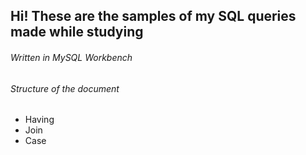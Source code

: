 ## Hi! These are the samples of my SQL queries made while studying
###### Written in MySQL Workbench

###### Structure of the document 
   - Having
   - Join 
   - Case 

